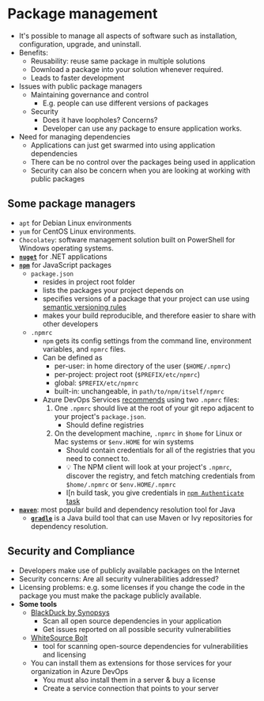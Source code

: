 # Package management

- It's possible to manage all aspects of software such as installation, configuration, upgrade, and uninstall.
- Benefits:
  - Reusability: reuse same package in multiple solutions
  - Download a package into your solution whenever required.
  - Leads to faster development
- Issues with public package managers
  - Maintaining governance and control
    - E.g. people can use different versions of packages
  - Security
    - Does it have loopholes? Concerns?
    - Developer can use any package to ensure application works.
- Need for managing dependencies
  - Applications can just get swarmed into using application dependencies
  - There can be no control over the packages being used in application
  - Security can also be concern when you are looking at working with public packages

## Some package managers

- `apt` for Debian Linux environments
- `yum` for CentOS Linux environments.
- `Chocolatey`: software management solution built on PowerShell for Windows operating systems.
- [**`nuget`**](https://www.nuget.org/) for .NET applications
- [**`npm`**](https://www.npmjs.com/) for JavaScript packages
  - `package.json`
    - resides in project root folder
    - lists the packages your project depends on
    - specifies versions of a package that your project can use using [semantic versioning rules](https://docs.npmjs.com/about-semantic-versioning)
    - makes your build reproducible, and therefore easier to share with other developers
  - `.npmrc`
    - `npm` gets its config settings from the command line, environment variables, and `npmrc` files.
    - Can be defined as
      - per-user: in home directory of the user (`$HOME/.npmrc`)
      - per-project: project root (`$PREFIX/etc/npmrc`)
      - global: `$PREFIX/etc/npmrc`
      - built-in: unchangeable, in `path/to/npm/itself/npmrc`
    - Azure DevOps Services [recommends](https://docs.microsoft.com/en-us/azure/devops/artifacts/npm/npmrc?view=azure-devops&tabs=windows#where-are-my-npmrc-files) using two `.npmrc` files:
      1. One `.npmrc` should live at the root of your git repo adjacent to your project's `package.json`.
           - Should define registries
      2. On the development machine, `.npmrc` in `$home` for Linux or Mac systems or `$env.HOME` for win systems
           - Should contain credentials for all of the registries that you need to connect to.
           - 💡 The NPM client will look at your project's `.npmrc`, discover the registry, and fetch matching credentials from `$home/.npmrc` or `$env.HOME/.npmrc`
           - I[n build task, you give credentials in [`npm Authenticate` task](https://docs.microsoft.com/en-us/azure/devops/artifacts/npm/npmrc?view=azure-devops&tabs=windows#set-up-authentication-on-your-dev-box)
- [**`maven`**](https://maven.apache.org/): most popular build and dependency resolution tool for Java
  - [**`gradle`**](https://maven.apache.org/) is a Java build tool that can use Maven or Ivy repositories for dependency resolution.

## Security and Compliance

- Developers make use of publicly available packages on the Internet
- Security concerns: Are all security vulnerabilities addressed?
- Licensing problems: e.g. some licenses if you change the code in the package you must make the package publicly available.
- **Some tools**
  - [BlackDuck by Synopsys](https://www.synopsys.com/software-integrity/security-testing/software-composition-analysis.html)
    - Scan all open source dependencies in your application
    - Get issues reported on all possible security vulnerabilities
  - [WhiteSource Bolt](https://www.whitesourcesoftware.com/)
    - tool for scanning open-source dependencies for vulnerabilities and licensing
  - You can install them as extensions for those services for your organization in Azure DevOps
    - You must also install them in a server & buy a license
    - Create a service connection that points to your server
